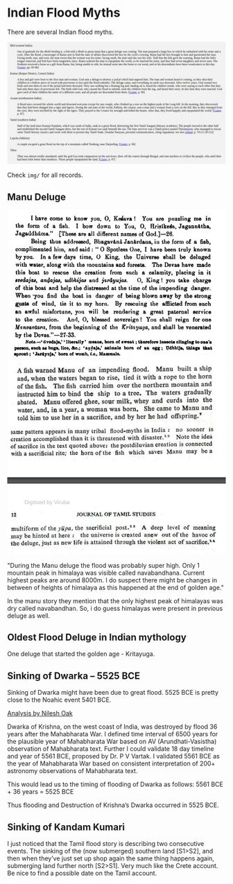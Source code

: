 # Indian Flood Myths

There are several Indian flood myths.

![alt](img/indiamyths.jpg "india myths")

Check `img/` for all records.

## Manu Deluge

![alt](img/manu.PNG "india myths")
![alt](img/manu2.PNG "india myths")
![alt](img/manu3.PNG "india myths")

"During the Manu deluge the flood was probably super high. Only 1 mountain peak in himalaya was visible called navabandhana.
Current highest peaks are around 8000m. I do suspect there might be changes in between of heights of himalaya as this happened at the end of golden age."

In the manu story they mention that the only highest peak of himalayas was dry called navabandhan. 
So, i do guess himalayas were present in previous deluge as well.

## Oldest Flood Deluge in Indian mythology

One deluge that started the golden age - Kritayuga.

## Sinking of Dwarka – 5525 BCE

Sinking of Dwarka might have been due to great flood. 5525 BCE is pretty close to the Noahic event 5401 BCE. 

[Analysis by Nilesh Oak](https://nileshoak.wordpress.com/2014/01/06/flooding-destruction-of-dwarka-5525-bce)

Dwarka of Krishna, on the west coast of India, was destroyed by flood 36 years after the Mahabharata War. 
I defined time interval of 6500 years for the plausible year of Mahabharata War based on AV (Arundhati-Vasistha) observation of Mahabharata text. 
Further I could validate 18 day timeline and year of 5561 BCE, proposed by Dr. P V Vartak. 
I validated 5561 BCE as the year of Mahabharata War based on consistent interpretation of 200+ astronomy observations of Mahabharata text.

This would lead us to the timing of flooding of Dwarka as follows:
5561 BCE + 36 years = 5525 BCE

Thus flooding and Destruction of Krishna’s Dwarka occurred in 5525 BCE.

## Sinking of Kandam Kumari

I just noticed that the Tamil flood story is describing two consecutive events. The sinking of the (now submerged) southern land [S1>S2], and then when they’ve just set up shop again the same thing happens again, submerging land further north [S2>S1]. Very much like the Crete account. Be nice to find a possible date on the Tamil account.
